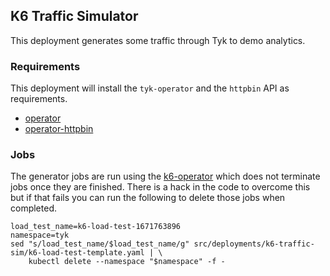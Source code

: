 ## K6 Traffic Simulator
This deployment generates some traffic through Tyk to demo analytics.

### Requirements
This deployment will install the `tyk-operator` and the `httpbin` API as requirements.
- [operator](../operator)
- [operator-httpbin](../operator-httpbin)

### Jobs
The generator jobs are run using the [k6-operator](https://github.com/grafana/k6-operator) which does not terminate jobs once they are finished. There is a hack in the code to overcome this but if that fails you can run the following to delete those jobs when completed.

```
load_test_name=k6-load-test-1671763896
namespace=tyk
sed "s/load_test_name/$load_test_name/g" src/deployments/k6-traffic-sim/k6-load-test-template.yaml | \
	kubectl delete --namespace "$namespace" -f -
```
